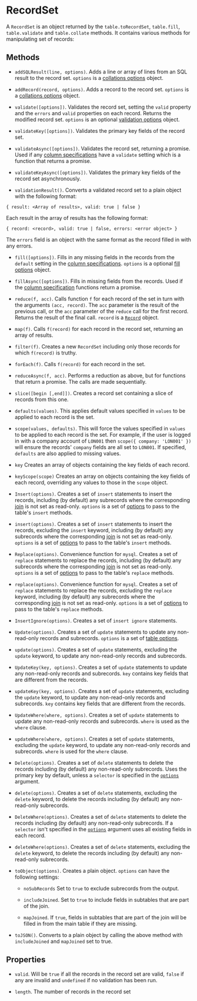 # RecordSet

A `RecordSet` is an object returned by the `table.toRecordSet`, `table.fill`, `table.validate` and `table.collate` methods. It contains various methods for manipulating set of records:

## Methods

* `addSQLResult(line, options)`. Adds a line or array of lines from an SQL result to the record set. `options` is a [collations options](./collation-options.md) object.

* `addRecord(record, options)`. Adds a record to the record set. `options` is a [collations options](./collation-options.md) object.

* `validate([options])`. Validates the record set, setting the `valid` property and the `errors` and `valid` properties on each record. Returns the modified record set.
`options` is an optional [validation options](./validation-options.md) object.

* `validateKey([options])`. Validates the primary key fields of the record set.

* `validateAsync([options])`. Validates the record set, returning a promise. Used if any [column specifications](./column-spec.md) have a `validate` setting which is a function that returns a promise.

* `validateKeyAsync([options])`. Validates the primary key fields of the record set asynchronously.

* `validationResult()`. Converts a validated record set to a plain object with the following format:

```
{ result: <Array of results>, valid: true | false }
```

Each result in the array of results has the following format:

```
{ record: <record>, valid: true | false, errors: <error object> }
```

The `errors` field is an object with the same format as the record filled in with any errors.

* `fill([options])`. Fills in any missing fields in the records from the `default` setting in the [column specifications](/column-spec.md).  `options` is a optional
[fill options](./fill-options.md) object.

* `fillAsync([options])`. Fills in missing fields from the records. Used if the [column specification](./column-spec.md) functions return a promise.

* `reduce(f, acc)`. Calls function `f` for each record of the set in turn with the arguments `(acc, record)`. The `acc` parameter is the result of the previous call, or the `acc`
parameter of the `reduce` call for the first record. Returns the result of the final call. `record` is a [`Record`](./record.md) object.

* `map(f)`. Calls `f(record)` for each record in the record set, returning an array of results.

* `filter(f)`. Creates a new `RecordSet` including only those records for which `f(record)` is truthy.

* `forEach(f)`. Calls `f(record)` for each record in the set.

* `reduceAsync(f, acc)`. Performs a reduction as above, but for functions that return a promise. The calls are made sequentially.

* `slice([begin [,end]])`. Creates a record set containing a slice of records from this one.

* `defaults(values)`. This applies default values specified in `values` to be applied to each record is the set. 

* `scope(values, defaults)`. This will force the values specified in `values` to be applied to each record is the set. For example, if the user is logged in with a company account of
`LON001` then `scope({ company: 'LON001' })` will ensure the records' `company` fields are all set to `LON001`. If specified, `defaults` are also applied to missing values.

* `key` Creates an array of objects containing the key fields of each record.

* `keyScope(scope)` Creates an array on objects containing the key fields of each record, overriding any values to those in the `scope` object.

* `Insert(options)`. Creates a set of `insert` statements to insert the records, including (by default) any subrecords where the corresponding [join](./join-spec.md) is not set as read-only.
`options` is a set of [options](./table-options.md) to pass to the table's `insert` methods.

* `insert(options)`. Creates a set of `insert` statements to insert the records, excluding the `insert` keyword, including (by default) any subrecords where the corresponding
[join](./join-spec.md) is not set as read-only. `options` is a set of [options](./table-options.md) to pass to the table's `insert` methods.

* `Replace(options)`. Convenience function for `mysql`. Creates a set of `replace` statements to replace the records, including (by default) any subrecords where the
corresponding [join](./join-spec.md) is not set as read-only. `options` is a set of [options](./table-options.md) to pass to the table's `replace` methods.

* `replace(options)`. Convenience function for `mysql`. Creates a set of `replace` statements to replace the records, excluding the `replace` keyword, including
(by default) any subrecords where the corresponding [join](./join-spec.md) is not set as read-only. `options` is a set of [options](./table-options.md) to pass to
the table's `replace` methods.

* `InsertIgnore(options)`. Creates a set of `insert ignore` statements.

* `Update(options)`. Creates a set of `update` statements to update any non-read-only records and subrecords. `options` is a set of [table options](./table-options.md).

* `update(options)`. Creates a set of `update` statements, excluding the `update` keyword, to update any non-read-only records and subrecords.

* `UpdateKey(key, options)`. Creates a set of `update` statements to update any non-read-only records and subrecords. `key` contains key fields that are different from the records.

* `updateKey(key, options)`. Creates a set of `update` statements, excluding the `update` keyword, to update any non-read-only records and subrecords. `key` contains key fields
that are different from the records.

* `UpdateWhere(where, options)`. Creates a set of `update` statements to update any non-read-only records and subrecords. `where` is used as the `where` clause.

* `updateWhere(where, options)`. Creates a set of `update` statements, excluding the `update` keyword, to update any non-read-only records and subrecords. `where` is used for
the `where` clause.

* `Delete(options)`. Creates a set of `delete` statements to delete the records including (by default) any non-read-only subrecords. Uses the primary key by default, unless
a `selector` is specified in the [`options`](./table-options.md) argument.

* `delete(options)`. Creates a set of `delete` statements, excluding the `delete` keyword, to delete the records including (by default) any non-read-only subrecords.

* `DeleteWhere(options)`. Creates a set of `delete` statements to delete the records including (by default) any non-read-only subrecords. If a `selector` isn't specified
in the [`options`](./table-options.md) argument uses all existing fields in each record.

* `deleteWhere(options)`. Creates a set of `delete` statements, excluding the `delete` keyword, to delete the records including (by default) any non-read-only subrecords.

* `toObject(options)`. Creates a plain object. `options` can have the following settings:

  * `noSubRecords` Set to `true` to exclude subrecords from the output.

  * `includeJoined`. Set to `true` to include fields in subtables that are part of the join.

  * `mapJoined`. If `true`, fields in subtables that are part of the join will be filled in from the main table if they are missing.

* `toJSON()`. Converts to a plain object by calling the above method with `includeJoined` and `mapJoined` set to true.

## Properties

* `valid`. Will be `true` if all the records in the record set are valid, `false` if any are invalid and `undefined` if no validation has been run.

* `length`. The number of records in the record set
